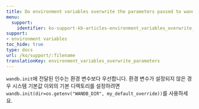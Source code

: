 ```yaml
---
title: Do environment variables overwrite the parameters passed to wandb.init()?
menu:
  support:
    identifier: ko-support-kb-articles-environment_variables_overwrite_parameters
support:
- environment variables
toc_hide: true
type: docs
url: /ko/support/:filename
translationKey: environment_variables_overwrite_parameters
---
```

`wandb.init`에 전달된 인수는 환경 변수보다 우선합니다. 환경 변수가 설정되지 않은 경우 시스템 기본값 이외의 기본 디렉토리를 설정하려면 `wandb.init(dir=os.getenv("WANDB_DIR", my_default_override))`를 사용하세요.
